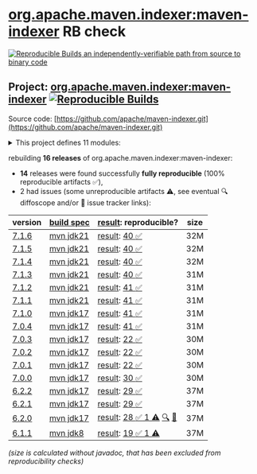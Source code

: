 [org.apache.maven.indexer:maven-indexer](https://central.sonatype.com/artifact/org.apache.maven.indexer/maven-indexer/versions) RB check
=======

[![Reproducible Builds](https://reproducible-builds.org/images/logos/rb.svg) an independently-verifiable path from source to binary code](https://reproducible-builds.org/)

## Project: [org.apache.maven.indexer:maven-indexer](https://central.sonatype.com/artifact/org.apache.maven.indexer/maven-indexer/versions) [![Reproducible Builds](https://img.shields.io/endpoint?url=https://raw.githubusercontent.com/jvm-repo-rebuild/reproducible-central/master/content/org/apache/maven/indexer/badge.json)](https://github.com/jvm-repo-rebuild/reproducible-central/blob/master/content/org/apache/maven/indexer/README.md)

Source code: [https://github.com/apache/maven-indexer.git](https://github.com/apache/maven-indexer.git)

<details><summary>This project defines 11 modules:</summary>

* [org.apache.maven.indexer:indexer-cli](https://central.sonatype.com/artifact/org.apache.maven.indexer/indexer-cli/overview)
* [org.apache.maven.indexer:indexer-core](https://central.sonatype.com/artifact/org.apache.maven.indexer/indexer-core/overview)
* [org.apache.maven.indexer:indexer-examples-basic](https://central.sonatype.com/artifact/org.apache.maven.indexer/indexer-examples-basic/overview)
* [org.apache.maven.indexer:indexer-examples-spring](https://central.sonatype.com/artifact/org.apache.maven.indexer/indexer-examples-spring/overview)
* [org.apache.maven.indexer:indexer-reader](https://central.sonatype.com/artifact/org.apache.maven.indexer/indexer-reader/overview)
* [org.apache.maven.indexer:maven-indexer](https://central.sonatype.com/artifact/org.apache.maven.indexer/maven-indexer/overview)
* [org.apache.maven.indexer:maven-indexer-examples](https://central.sonatype.com/artifact/org.apache.maven.indexer/maven-indexer-examples/overview)
* [org.apache.maven.indexer:search-api](https://central.sonatype.com/artifact/org.apache.maven.indexer/search-api/overview)
* [org.apache.maven.indexer:search-backend-indexer](https://central.sonatype.com/artifact/org.apache.maven.indexer/search-backend-indexer/overview)
* [org.apache.maven.indexer:search-backend-remoterepository](https://central.sonatype.com/artifact/org.apache.maven.indexer/search-backend-remoterepository/overview)
* [org.apache.maven.indexer:search-backend-smo](https://central.sonatype.com/artifact/org.apache.maven.indexer/search-backend-smo/overview)
</details>

rebuilding **16 releases** of org.apache.maven.indexer:maven-indexer:
- **14** releases were found successfully **fully reproducible** (100% reproducible artifacts :white_check_mark:),
- 2 had issues (some unreproducible artifacts :warning:, see eventual :mag: diffoscope and/or :memo: issue tracker links):

| version | [build spec](/BUILDSPEC.md) | [result](https://reproducible-builds.org/docs/jvm/): reproducible? | size |
| -- | --------- | ------ | -- |
| [7.1.6](https://central.sonatype.com/artifact/org.apache.maven.indexer/maven-indexer/7.1.6/pom) | [mvn jdk21](maven-indexer-7.1.6.buildspec) | [result](maven-indexer-7.1.6.buildinfo): [40 :white_check_mark: ](maven-indexer-7.1.6.buildcompare) | 32M |
| [7.1.5](https://central.sonatype.com/artifact/org.apache.maven.indexer/maven-indexer/7.1.5/pom) | [mvn jdk21](maven-indexer-7.1.5.buildspec) | [result](maven-indexer-7.1.5.buildinfo): [40 :white_check_mark: ](maven-indexer-7.1.5.buildcompare) | 32M |
| [7.1.4](https://central.sonatype.com/artifact/org.apache.maven.indexer/maven-indexer/7.1.4/pom) | [mvn jdk21](maven-indexer-7.1.4.buildspec) | [result](maven-indexer-7.1.4.buildinfo): [40 :white_check_mark: ](maven-indexer-7.1.4.buildcompare) | 32M |
| [7.1.3](https://central.sonatype.com/artifact/org.apache.maven.indexer/maven-indexer/7.1.3/pom) | [mvn jdk21](maven-indexer-7.1.3.buildspec) | [result](maven-indexer-7.1.3.buildinfo): [40 :white_check_mark: ](maven-indexer-7.1.3.buildcompare) | 31M |
| [7.1.2](https://central.sonatype.com/artifact/org.apache.maven.indexer/maven-indexer/7.1.2/pom) | [mvn jdk21](maven-indexer-7.1.2.buildspec) | [result](maven-indexer-7.1.2.buildinfo): [41 :white_check_mark: ](maven-indexer-7.1.2.buildcompare) | 31M |
| [7.1.1](https://central.sonatype.com/artifact/org.apache.maven.indexer/maven-indexer/7.1.1/pom) | [mvn jdk21](maven-indexer-7.1.1.buildspec) | [result](maven-indexer-7.1.1.buildinfo): [41 :white_check_mark: ](maven-indexer-7.1.1.buildcompare) | 31M |
| [7.1.0](https://central.sonatype.com/artifact/org.apache.maven.indexer/maven-indexer/7.1.0/pom) | [mvn jdk17](maven-indexer-7.1.0.buildspec) | [result](maven-indexer-7.1.0.buildinfo): [41 :white_check_mark: ](maven-indexer-7.1.0.buildcompare) | 31M |
| [7.0.4](https://central.sonatype.com/artifact/org.apache.maven.indexer/maven-indexer/7.0.4/pom) | [mvn jdk17](maven-indexer-7.0.4.buildspec) | [result](maven-indexer-7.0.4.buildinfo): [41 :white_check_mark: ](maven-indexer-7.0.4.buildcompare) | 31M |
| [7.0.3](https://central.sonatype.com/artifact/org.apache.maven.indexer/maven-indexer/7.0.3/pom) | [mvn jdk17](maven-indexer-7.0.3.buildspec) | [result](maven-indexer-7.0.3.buildinfo): [22 :white_check_mark: ](maven-indexer-7.0.3.buildcompare) | 30M |
| [7.0.2](https://central.sonatype.com/artifact/org.apache.maven.indexer/maven-indexer/7.0.2/pom) | [mvn jdk17](maven-indexer-7.0.2.buildspec) | [result](maven-indexer-7.0.2.buildinfo): [22 :white_check_mark: ](maven-indexer-7.0.2.buildcompare) | 30M |
| [7.0.1](https://central.sonatype.com/artifact/org.apache.maven.indexer/maven-indexer/7.0.1/pom) | [mvn jdk17](maven-indexer-7.0.1.buildspec) | [result](maven-indexer-7.0.1.buildinfo): [22 :white_check_mark: ](maven-indexer-7.0.1.buildcompare) | 30M |
| [7.0.0](https://central.sonatype.com/artifact/org.apache.maven.indexer/maven-indexer/7.0.0/pom) | [mvn jdk17](maven-indexer-7.0.0.buildspec) | [result](maven-indexer-7.0.0.buildinfo): [30 :white_check_mark: ](maven-indexer-7.0.0.buildcompare) | 30M |
| [6.2.2](https://central.sonatype.com/artifact/org.apache.maven.indexer/maven-indexer/6.2.2/pom) | [mvn jdk17](maven-indexer-6.2.2.buildspec) | [result](maven-indexer-6.2.2.buildinfo): [29 :white_check_mark: ](maven-indexer-6.2.2.buildcompare) | 37M |
| [6.2.1](https://central.sonatype.com/artifact/org.apache.maven.indexer/maven-indexer/6.2.1/pom) | [mvn jdk17](maven-indexer-6.2.1.buildspec) | [result](maven-indexer-6.2.1.buildinfo): [29 :white_check_mark: ](maven-indexer-6.2.1.buildcompare) | 37M |
| [6.2.0](https://central.sonatype.com/artifact/org.apache.maven.indexer/maven-indexer/6.2.0/pom) | [mvn jdk17](maven-indexer-6.2.0.buildspec) | [result](maven-indexer-6.2.0.buildinfo): [28 :white_check_mark:  1 :warning:](maven-indexer-6.2.0.buildcompare) [:mag:](maven-indexer-6.2.0.diffoscope) [:memo:](https://issues.apache.org/jira/browse/MINDEXER-156) | 37M |
| [6.1.1](https://central.sonatype.com/artifact/org.apache.maven.indexer/maven-indexer/6.1.1/pom) | [mvn jdk8](maven-indexer-6.1.1.buildspec) | [result](maven-indexer-6.1.1.buildinfo): [19 :white_check_mark:  1 :warning:](maven-indexer-6.1.1.buildcompare) | 37M |

<i>(size is calculated without javadoc, that has been excluded from reproducibility checks)</i>
